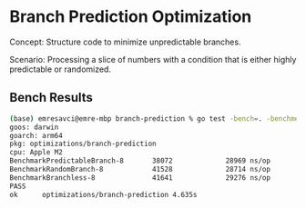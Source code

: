 # Branch Prediction Optimization

Concept: Structure code to minimize unpredictable branches.

Scenario: Processing a slice of numbers with a condition that is either highly predictable or randomized.


## Bench Results

```bash
(base) emresavci@emre-mbp branch-prediction % go test -bench=. -benchmem .
goos: darwin
goarch: arm64
pkg: optimizations/branch-prediction
cpu: Apple M2
BenchmarkPredictableBranch-8       38072             28969 ns/op               0 B/op          0 allocs/op
BenchmarkRandomBranch-8            41528             28714 ns/op               0 B/op          0 allocs/op
BenchmarkBranchless-8              41641             29276 ns/op               0 B/op          0 allocs/op
PASS
ok      optimizations/branch-prediction 4.635s
```